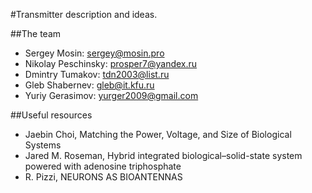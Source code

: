#Transmitter description and ideas.

##The team

* Sergey Mosin: sergey@mosin.pro 
* Nikolay Peschinsky: prosper7@yandex.ru
* Dmintry Tumakov: tdn2003@list.ru 
* Gleb Shabernev: gleb@it.kfu.ru
* Yuriy Gerasimov: yurger2009@gmail.com

##Useful resources 

* Jaebin Choi, Matching the Power, Voltage, and Size of Biological Systems
* Jared M. Roseman, Hybrid integrated biological–solid-state system powered with adenosine triphosphate
* R. Pizzi, NEURONS AS BIOANTENNAS


